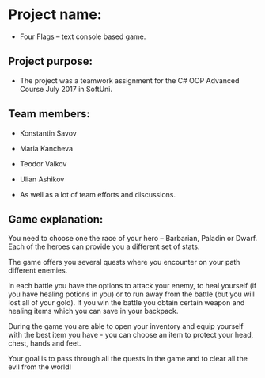 ﻿# Project name:
- Four Flags – text console based game.

## Project purpose:
- The project was a teamwork assignment for the C# OOP Advanced Course July 2017 in SoftUni. 

## Team members:

- Konstantin Savov
- Maria Kancheva
- Teodor Valkov
- Ulian Ashikov

- As well as a lot of team efforts and discussions.

## Game explanation:
You need to choose one the race of your hero – Barbarian, Paladin or Dwarf. Each of the heroes can provide you a different set of stats. 

The game offers you several quests where you encounter on your path different enemies. 

In each battle you have the options to attack your enemy, to heal yourself (if you have healing potions in you) or to run away from the battle (but you will lost all of your gold). If you win the battle you obtain certain weapon and healing items which you can save in your backpack. 

During the game you are able to open your inventory and equip yourself with the best item you have - you can choose an item to protect your head, chest, hands and feet. 

Your goal is to pass through all the quests in the game and to clear all the evil from the world!
